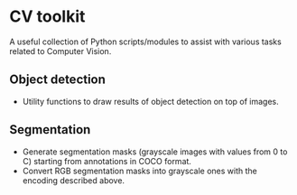 # CV toolkit

A useful collection of Python scripts/modules to assist with various tasks
related to Computer Vision.

## Object detection

 - Utility functions to draw results of object detection on top of images.

## Segmentation

 - Generate segmentation masks (grayscale images with values from 0 to C)
   starting from annotations in COCO format.
 - Convert RGB segmentation masks into grayscale ones with the encoding
   described above.
